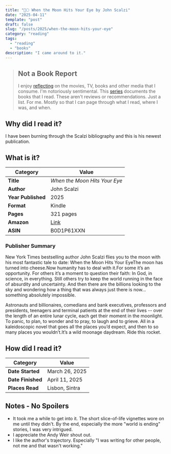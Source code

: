 ```yaml
---
title: "🧀🌕 When the Moon Hits Your Eye by John Scalzi"
date: "2025-04-11"
template: "post"
draft: false
slug: "/posts/2025/when-the-moon-hits-your-eye"
category: "reading"
tags:
  - "reading"
  - "books"
description: "I came around to it."
---
```


> ## Not a Book Report
> I enjoy [reflecting](https://blog.samrhea.com/posts/2019/analyze-media-habits) on the movies, TV, books and other media that I consume. I'm notoriously sentimental. This [series](https://blog.samrhea.com/category/reading) documents the books that I read. These aren't reviews or recommendations. Just a list. For me. Mostly so that I can page through what I read, where I was, and when.

## Why did I read it?

I have been burning through the Scalzi bibliography and this is his newest publication.

## What is it?

|Category|Value|
|---|---|
|**Title**|*When the Moon Hits Your Eye*|
|**Author**|John Scalzi|
|**Year Published**|2025|
|**Format**|Kindle|
|**Pages**|321 pages|
|**Amazon**|[Link](https://www.amazon.com/dp/B0D1P61XXN/)
|**ASIN**|B0D1P61XXN|

### Publisher Summary

New York Times bestselling author John Scalzi flies you to the moon with his most fantastic tale to date: When the Moon Hits Your EyeThe moon has turned into cheese.Now humanity has to deal with it.For some it’s an opportunity. For others it’s a moment to question their faith: In God, in science, in everything. Still others try to keep the world running in the face of absurdity and uncertainty. And then there are the billions looking to the sky and wondering how a thing that was always just there is now... something absolutely impossible.

Astronauts and billionaires, comedians and bank executives, professors and presidents, teenagers and terminal patients at the end of their lives -- over the length of an entire lunar cycle, each get their moment in the moonlight. To panic, to plan, to wonder and to pray, to laugh and to grieve. All in a kaleidoscopic novel that goes all the places you’d expect, and then to so many places you wouldn’t.It’s a wild moonage daydream. Ride this rocket.

## How did I read it?

|Category|Value|
|---|---|
|**Date Started**|March 26, 2025|
|**Date Finished**|April 11, 2025|
|**Places Read**|Lisbon, Sintra|

## Notes - No Spoilers

* It took me a while to get into it. The short slice-of-life vignettes wore on me until they didn't. By the end, especially the more "world is ending" stories, I was very intrigued.
* I appreciate the Andy Weir shout out.
* I like the author's trajectory. Especially "I was writing for other people, not me and that wasn't working."
